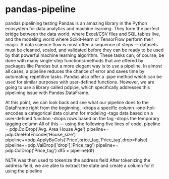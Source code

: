 # pandas-pipeline
pandas pipelining testing
Pandas is an amazing library in the Python ecosystem for data analytics and machine learning. They form the perfect bridge between the data world, where Excel/CSV files and SQL tables live, and the modeling world where Scikit-learn or TensorFlow perform their magic.
A data science flow is most often a sequence of steps — datasets must be cleaned, scaled, and validated before they can be ready to be used by that powerful machine learning algorithm.
These tasks can, of course, be done with many single-step functions/methods that are offered by packages like Pandas but a more elegant way is to use a pipeline. In almost all cases, a pipeline reduces the chance of error and saves time by automating repetitive tasks.
Pandas also offer a .pipe method which can be used for similar purposes with user-defined functions. However, we are going to use a library called pdpipe, which specifically addresses this pipelining issue with Pandas DataFrame.


At this point, we can look back and see what our pipeline does to the DataFrame right from the beginning,
-drops a specific column
-one-hot-encodes a categorical data column for modeling
-tags data based on a user-defined function
-drops rows based on the tag
-drops the temporary tagging column
All of this — using the following five lines of code,
pipeline = pdp.ColDrop('Avg. Area House Age')
pipeline+= pdp.OneHotEncode('House_size')
pipeline+=pdp.ApplyByCols('Price',price_tag,'Price_tag',drop=False)
pipeline+=pdp.ValDrop(['drop'],'Price_tag')
pipeline+= pdp.ColDrop('Price_tag')
df5 = pipeline(df)

NLTK was then used to tokenize the address field
After tokenizing the address field, we are able to extract the state and create a column for it using the pipeline